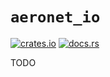 # `aeronet_io`

[![crates.io](https://img.shields.io/crates/v/aeronet_io.svg)](https://crates.io/crates/aeronet_io)
[![docs.rs](https://img.shields.io/docsrs/aeronet_io)](https://docs.rs/aeronet_io)

TODO
